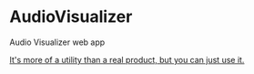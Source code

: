 # AudioVisualizer
Audio Visualizer web app

[It's more of a utility than a real product, but you can just use it.](https://benwheatley.github.io/AudioVisualizer/AudioVisualizer.html)
